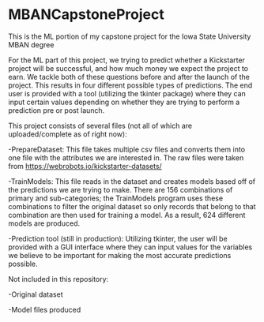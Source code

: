 # MBANCapstoneProject
This is the ML portion of my capstone project for the Iowa State University MBAN degree

For the ML part of this project, we trying to predict whether a Kickstarter project will be successful, and how much money we expect the project to earn. We tackle both of these questions before and after the launch of the project. This results in four different possible types of predictions. The end user is provided with a tool (utilizing the tkinter package) where they can input certain values depending on whether they are trying to perform a prediction pre or post launch.

This project consists of several files (not all of which are uploaded/complete as of right now):

-PrepareDataset: This file takes multiple csv files and converts them into one file with the attributes we are interested in. The raw files were taken from https://webrobots.io/kickstarter-datasets/

-TrainModels: This file reads in the dataset and creates models based off of the predictions we are trying to make. There are 156 combinations of primary and sub-categories; the TrainModels program uses these combinations to filter the original dataset so only records that belong to that combination are then used for training a model. As a result, 624 different models are produced.

-Prediction tool (still in production): Utilizing tkinter, the user will be provided with a GUI interface where they can input values for the variables we believe to be important for making the most accurate predictions possible. 


Not included in this repository:

-Original dataset

-Model files produced
